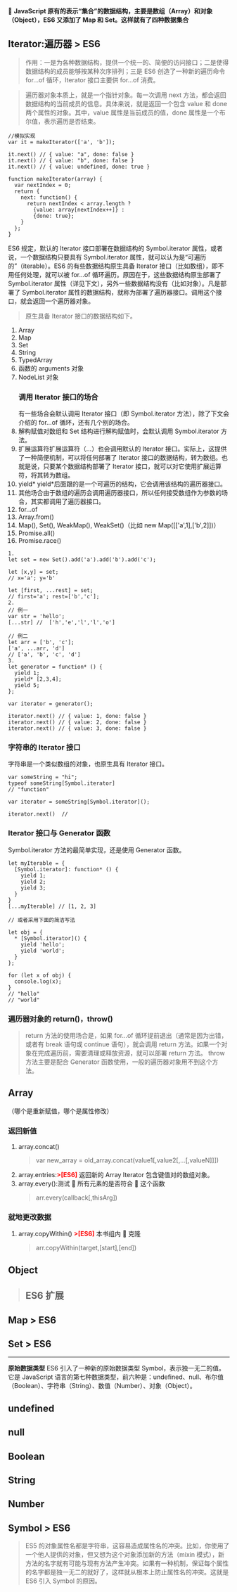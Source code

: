 
**JavaScript 原有的表示“集合”的数据结构，主要是数组（Array）和对象（Object），ES6 又添加了 Map 和 Set。这样就有了四种数据集合**

## Iterator:遍历器 > ES6

> 作用：一是为各种数据结构，提供一个统一的、简便的访问接口；二是使得数据结构的成员能够按某种次序排列；三是 ES6 创造了一种新的遍历命令 for...of 循环，Iterator 接口主要供 for...of 消费。

> 遍历器对象本质上，就是一个指针对象。每一次调用 next 方法，都会返回数据结构的当前成员的信息。具体来说，就是返回一个包含 value 和 done 两个属性的对象。其中，value 属性是当前成员的值，done 属性是一个布尔值，表示遍历是否结束。

```
//模拟实现
var it = makeIterator(['a', 'b']);

it.next() // { value: "a", done: false }
it.next() // { value: "b", done: false }
it.next() // { value: undefined, done: true }

function makeIterator(array) {
  var nextIndex = 0;
  return {
    next: function() {
      return nextIndex < array.length ?
        {value: array[nextIndex++]} :
        {done: true};
    }
  };
}
```

ES6 规定，默认的 Iterator 接口部署在数据结构的 Symbol.iterator 属性，或者说，一个数据结构只要具有 Symbol.iterator 属性，就可以认为是“可遍历的”（iterable）。ES6 的有些数据结构原生具备 Iterator 接口（比如数组），即不用任何处理，就可以被 for...of 循环遍历。原因在于，这些数据结构原生部署了 Symbol.iterator 属性（详见下文），另外一些数据结构没有（比如对象）。凡是部署了 Symbol.iterator 属性的数据结构，就称为部署了遍历器接口。调用这个接口，就会返回一个遍历器对象。

> 原生具备 Iterator 接口的数据结构如下。

1. Array
2. Map
3. Set
4. String
5. TypedArray
6. 函数的 arguments 对象
7. NodeList 对象
   ### 调用 Iterator 接口的场合
   有一些场合会默认调用 Iterator 接口（即 Symbol.iterator 方法），除了下文会介绍的 for...of 循环，还有几个别的场合。
8. 解构赋值对数组和 Set 结构进行解构赋值时，会默认调用 Symbol.iterator 方法。
9. 扩展运算符扩展运算符（...）也会调用默认的 Iterator 接口。实际上，这提供了一种简便机制，可以将任何部署了 Iterator 接口的数据结构，转为数组。也就是说，只要某个数据结构部署了 Iterator 接口，就可以对它使用扩展运算符，将其转为数组。
10. yield*
    yield*后面跟的是一个可遍历的结构，它会调用该结构的遍历器接口。
11. 其他场合由于数组的遍历会调用遍历器接口，所以任何接受数组作为参数的场合，其实都调用了遍历器接口。
12. for...of
13. Array.from()
14. Map(), Set(), WeakMap(), WeakSet()（比如 new Map([['a',1],['b',2]])）
15. Promise.all()
16. Promise.race()

```
1.
let set = new Set().add('a').add('b').add('c');

let [x,y] = set;
// x='a'; y='b'

let [first, ...rest] = set;
// first='a'; rest=['b','c'];
2.
// 例一
var str = 'hello';
[...str] //  ['h','e','l','l','o']

// 例二
let arr = ['b', 'c'];
['a', ...arr, 'd']
// ['a', 'b', 'c', 'd']
3.
let generator = function* () {
  yield 1;
  yield* [2,3,4];
  yield 5;
};

var iterator = generator();

iterator.next() // { value: 1, done: false }
iterator.next() // { value: 2, done: false }
iterator.next() // { value: 3, done: false }
```

### 字符串的 Iterator 接口

字符串是一个类似数组的对象，也原生具有 Iterator 接口。

```
var someString = "hi";
typeof someString[Symbol.iterator]
// "function"

var iterator = someString[Symbol.iterator]();

iterator.next()  //
```

### Iterator 接口与 Generator 函数

Symbol.iterator 方法的最简单实现，还是使用 Generator 函数。

```
let myIterable = {
  [Symbol.iterator]: function* () {
    yield 1;
    yield 2;
    yield 3;
  }
}
[...myIterable] // [1, 2, 3]

// 或者采用下面的简洁写法

let obj = {
  * [Symbol.iterator]() {
    yield 'hello';
    yield 'world';
  }
};

for (let x of obj) {
  console.log(x);
}
// "hello"
// "world"
```

### 遍历器对象的 return()，throw()

> return 方法的使用场合是，如果 for...of 循环提前退出（通常是因为出错，或者有 break 语句或 continue 语句），就会调用 return 方法。如果一个对象在完成遍历前，需要清理或释放资源，就可以部署 return 方法。
> throw 方法主要是配合 Generator 函数使用，一般的遍历器对象用不到这个方法。

## Array

（哪个是重新赋值，哪个是属性修改）

### 返回新值

1. array.concat()
   > var new_array = old_array.concat(value1[,value2[,...[,valueN]]])
2. array.entries:<font color='red'>**>[ES6]**</font>
   返回新的 Array Iterator 包含键值对的数组对象。
3. array.every():测试  所有元素的是否符合  这个函数
   > arr.every(callback[,thisArg])

### 就地更改数据

1. array.copyWithin() <font color='red'>**>[ES6]**</font>
   本书组内  克隆
   > arr.copyWithin(target,[start],[end])

## Object

> ## ES6 扩展

## Map > ES6

## Set > ES6

---

**原始数据类型**
ES6 引入了一种新的原始数据类型 Symbol，表示独一无二的值。它是 JavaScript 语言的第七种数据类型，前六种是：undefined、null、布尔值（Boolean）、字符串（String）、数值（Number）、对象（Object）。

## undefined

## null

## Boolean

## String

## Number

## Symbol > ES6

> ES5 的对象属性名都是字符串，这容易造成属性名的冲突。比如，你使用了一个他人提供的对象，但又想为这个对象添加新的方法（mixin 模式），新方法的名字就有可能与现有方法产生冲突。如果有一种机制，保证每个属性的名字都是独一无二的就好了，这样就从根本上防止属性名的冲突。这就是 ES6 引入 Symbol 的原因。
